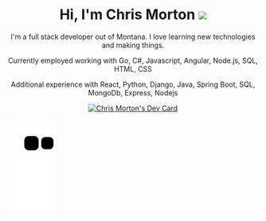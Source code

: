  <h1 align="center">Hi, I'm Chris Morton <img src="https://media.giphy.com/media/hvRJCLFzcasrR4ia7z/giphy.gif" width="35"></h1>
<p align="center">I'm a full stack developer out of Montana.  I love learning new technologies and making things.  </p>
<p align="center">Currently employed working with Go, C#, Javascript, Angular, Node.js, SQL, HTML, CSS</p>
<p align="center">Additional experience with React, Python, Django, Java, Spring Boot, SQL, MongoDb, Express, Nodejs</p>


<p align="center">
<a href="https://app.daily.dev/Mortr0n"><img src="https://api.daily.dev/devcards/21cfad7c1e2a4162a5208a08af46b738.png?r=6ld" width="400" alt="Chris Morton's Dev Card"/></a> 
</p>  

<!--- Git Hub Snake Game from Grid --->
<img src="https://github.com/Mortr0n/Mortr0n/blob/output/github-contribution-grid-snake.svg" alt="Git Hub Snake Dark"/>

  
   
